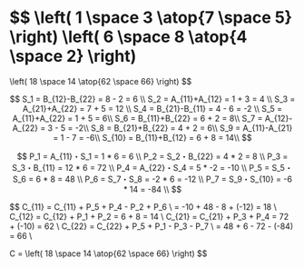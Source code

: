 $$
\left(
    1 \space 3
    \atop{7 \space 5}
\right)
\left(
    6 \space 8
    \atop{4 \space 2}
\right)
=
\left(
    18 \space 14
    \atop{62 \space 66}
\right)
$$

$$
S_1 = B_{12}-B_{22} = 8 - 2 = 6 \\
S_2 = A_{11}+A_{12} = 1 + 3 = 4 \\
S_3 = A_{21}+A_{22} = 7 + 5 = 12 \\
S_4 = B_{21}-B_{11} = 4 - 6 = -2 \\
S_5 = A_{11}+A_{22} = 1 + 5 = 6\\
S_6 = B_{11}+B_{22} = 6 + 2 = 8\\
S_7 = A_{12}-A_{22} = 3 - 5 = -2\\
S_8 = B_{21}+B_{22} = 4 + 2 = 6\\
S_9 = A_{11}-A_{21} = 1 - 7 = -6\\
S_{10} = B_{11}+B_{12} = 6 + 8 = 14\\
$$

$$
P_1 = A_{11}・S_1 = 1 * 6 = 6 \\
P_2 = S_2・B_{22} = 4 * 2 = 8 \\
P_3 = S_3・B_{11} = 12 * 6 = 72 \\
P_4 = A_{22}・S_4 = 5 * -2 = -10 \\
P_5 = S_5・S_6 = 6 * 8 = 48 \\
P_6 = S_7・S_8 = -2 * 6 = -12 \\
P_7 = S_9・S_{10} = -6 * 14 = -84 \\
$$

$$
C_{11} = C_{11} + P_5 + P_4 - P_2 + P_6 \\
= -10 + 48 - 8 + (-12) = 18 \\
C_{12} = C_{12} + P_1 + P_2 = 6 + 8 = 14 \\
C_{21} = C_{21} + P_3 + P_4 = 72 + (-10) = 62 \\
C_{22} = C_{22} + P_5 + P_1 - P_3 - P_7 \\
= 48 + 6 - 72 - (-84) = 66 \\

C = \left(
    18 \space 14
    \atop{62 \space 66}
\right)
$$